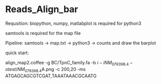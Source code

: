 # Reads_Align_bar

Requsition:
biopython, numpy, matlabplot is required for python3

samtools is required for the map file

Pipeline: samtools -> map.txt -> python3 -> counts and draw the barplot

quick start:

align_map2.coffee -g BC/TpnC_family.fa -b $i -i  NM_079398.4 -o  test/NM_079398.4$A.png -c 200,20 -ms ATGAGCAGCGTCGAT,TAAATAAACGCAATG
